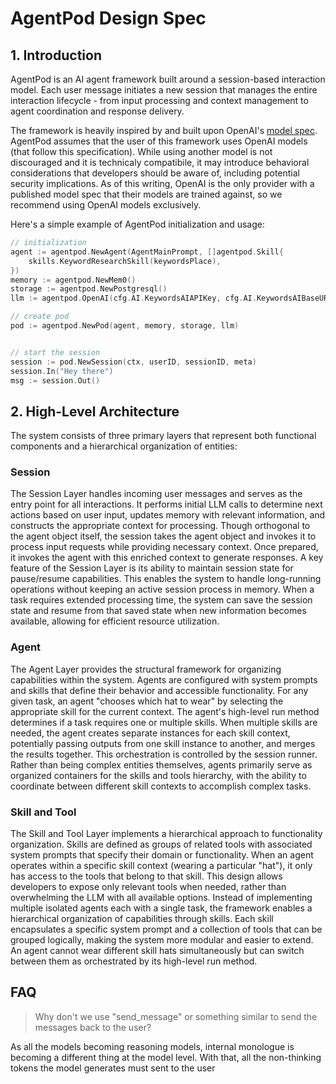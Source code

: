 # AgentPod Design Spec

## 1. Introduction

AgentPod is an AI agent framework built around a session-based interaction model. Each user message initiates a new session that manages the entire interaction lifecycle - from input processing and context management to agent coordination and response delivery.

The framework is heavily inspired by and built upon OpenAI's [model spec](https://model-spec.openai.com/2025-02-12.html). AgentPod assumes that the user of this framework uses OpenAI models (that follow this specification). While using another model is not discouraged and it is technicaly compatibile, it may introduce behavioral considerations that developers should be aware of, including potential security implications. As of this writing, OpenAI is the only provider with a published model spec that their models are trained against, so we recommend using OpenAI models exclusively.

Here's a simple example of AgentPod initialization and usage:

```go
// initialization
agent := agentpod.NewAgent(AgentMainPrompt, []agentpod.Skill{
    skills.KeywordResearchSkill(keywordsPlace),
})
memory := agentpod.NewMem0()
storage := agentpod.NewPostgresql()
llm := agentpod.OpenAI(cfg.AI.KeywordsAIAPIKey, cfg.AI.KeywordsAIBaseURL)

// create pod
pod := agentpod.NewPod(agent, memory, storage, llm)


// start the session
session := pod.NewSession(ctx, userID, sessionID, meta)
session.In("Hey there")
msg := session.Out()
```

## 2. High-Level Architecture

The system consists of three primary layers that represent both functional components and a hierarchical organization of entities:

### Session
The Session Layer handles incoming user messages and serves as the entry point for all interactions. It performs initial LLM calls to determine next actions based on user input, updates memory with relevant information, and constructs the appropriate context for processing. Though orthogonal to the agent object itself, the session takes the agent object and invokes it to process input requests while providing necessary context. Once prepared, it invokes the agent with this enriched context to generate responses. A key feature of the Session Layer is its ability to maintain session state for pause/resume capabilities. This enables the system to handle long-running operations without keeping an active session process in memory. When a task requires extended processing time, the system can save the session state and resume from that saved state when new information becomes available, allowing for efficient resource utilization.

### Agent
The Agent Layer provides the structural framework for organizing capabilities within the system. Agents are configured with system prompts and skills that define their behavior and accessible functionality. For any given task, an agent "chooses which hat to wear" by selecting the appropriate skill for the current context. The agent's high-level run method determines if a task requires one or multiple skills. When multiple skills are needed, the agent creates separate instances for each skill context, potentially passing outputs from one skill instance to another, and merges the results together. This orchestration is controlled by the session runner. Rather than being complex entities themselves, agents primarily serve as organized containers for the skills and tools hierarchy, with the ability to coordinate between different skill contexts to accomplish complex tasks.

### Skill and Tool
The Skill and Tool Layer implements a hierarchical approach to functionality organization. Skills are defined as groups of related tools with associated system prompts that specify their domain or functionality. When an agent operates within a specific skill context (wearing a particular "hat"), it only has access to the tools that belong to that skill. This design allows developers to expose only relevant tools when needed, rather than overwhelming the LLM with all available options. Instead of implementing multiple isolated agents each with a single task, the framework enables a hierarchical organization of capabilities through skills. Each skill encapsulates a specific system prompt and a collection of tools that can be grouped logically, making the system more modular and easier to extend. An agent cannot wear different skill hats simultaneously but can switch between them as orchestrated by its high-level run method.


## FAQ

> Why don't we use "send_message" or something similar to send the messages back to the user?

As all the models becoming reasoning models, internal monologue is becoming a different thing at the model level. With that, all the non-thinking tokens the model generates must sent to the user 

